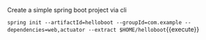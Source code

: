 
Create a simple spring boot project via cli 

``spring init --artifactId=helloboot --groupId=com.example --dependencies=web,actuator --extract $HOME/helloboot``{{execute}}